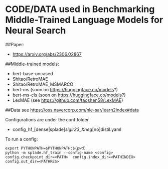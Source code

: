 # CODE/DATA used in Benchmarking Middle-Trained Language Models for Neural Search
##Paper:
 * https://arxiv.org/abs/2306.02867

##Middle-trained models:
* bert-base-uncased
* Shitao/RetroMAE
* Shitao/RetroMAE_MSMARCO
* bert-ms (soon on https://huggingface.co/models?)
* bert-ms-cls (soon on https://huggingface.co/models?)
* LexMAE  (see https://github.com/taoshen58/LexMAE)

##Data
 see https://oss.navercorp.com/nle-sar/learn2index#data


Configurations are under the conf folder.
* config_hf_[dense|splade]_sigir23_Xneg_[no]distil.yaml

To run a config:
```
export PYTHONPATH=$PYTHONPATH:$(pwd)
python -m splade.hf_train --config-name <config> config.checkpoint_dir=<PATH>  config.index_dir=<PATHINDEX>  config.out_dir=<PATHRES>

```
